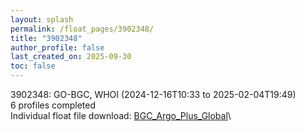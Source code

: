 ```yaml
---
layout: splash
permalink: /float_pages/3902348/
title: "3902348"
author_profile: false
last_created_on: 2025-09-30
toc: false
---
```

 
3902348: GO-BGC, WHOI (2024-12-16T10:33 to 2025-02-04T19:49)\
6 profiles completed\
Individual float file download: [BGC_Argo_Plus_Global](https://ftp.soest.hawaii.edu/bgc_argo_plus/Individual_Floats/outliers_removed/3902348_Sprof_processed.nc)\
